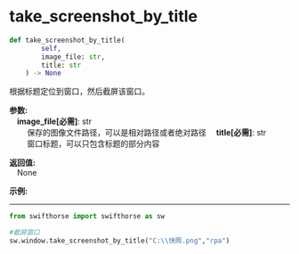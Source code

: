 # take_screenshot_by_title

```python
def take_screenshot_by_title(
        self, 
        image_file: str,
        title: str
    ) -> None
```  

根据标题定位到窗口，然后截屏该窗口。  

**参数:**  
    &emsp;**image_file[必需]**: str   
        &emsp;&emsp; 保存的图像文件路径，可以是相对路径或者绝对路径
    &emsp;**title[必需]**: str   
        &emsp;&emsp; 窗口标题，可以只包含标题的部分内容

**返回值:**  
    &emsp;None

**示例:**
***
```python
from swifthorse import swifthorse as sw

#截屏窗口
sw.window.take_screenshot_by_title("C:\\快照.png","rpa")

```